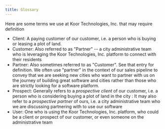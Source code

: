 ```yaml
---
title: Glossary
---
```


Here are some terms we use at Koor Technologies, Inc. that may require definition

* Client: A paying customer of our customer, i.e. a person who is buying or leasing a plot of land.
* Customer: Also referred to as "Partner" \-- a city administrative team who is leveraging the Koor Technologies, Inc. platform to connect with their residents
* Partner: Also sometimes referred to as "Customer". See that entry for definition. We often use "partner" in the context of our sales pipeline to convey that we are seeking new cities who want to partner with us on the journey of building great software and cities rather than those who are strictly looking for a software platform.
* Prospect: Generally refers to a *prospective client* of our customer, i.e. a person who is considering buying a plot of land in the city : It may also refer to a *prospective partner* of ours, i.e. a city administrative team who we are discussing partnering with to use our software
* User: One who is using the Koor Technologies, Inc. platform, who could be a client or prospect of our customer, or even someone on the administrative team
